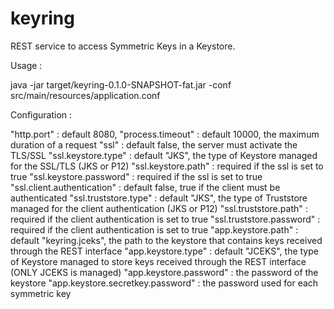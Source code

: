 # keyring
REST service to access Symmetric Keys in a Keystore.

Usage :

  java -jar target/keyring-0.1.0-SNAPSHOT-fat.jar -conf src/main/resources/application.conf

Configuration :

  "http.port" : default 8080,
  "process.timeout" : default 10000, the maximum duration of a request
  "ssl" : default false, the server must activate the TLS/SSL
  "ssl.keystore.type" : default "JKS", the type of Keystore managed for the SSL/TLS (JKS or P12)
  "ssl.keystore.path" : required if the ssl is set to true
  "ssl.keystore.password" : required if the ssl is set to true
  "ssl.client.authentication" : default false, true if the client must be authenticated
  "ssl.truststore.type" : default "JKS", the type of Truststore managed for the client authentication (JKS or P12)
  "ssl.truststore.path" : required if the client authentication is set to true
  "ssl.truststore.password" :  required if the client authentication is set to true
  "app.keystore.path" : default "keyring.jceks", the path to the keystore that contains keys received through the REST interface
  "app.keystore.type" : default "JCEKS", the type of Keystore managed to store keys received through the REST interface (ONLY JCEKS is managed)
  "app.keystore.password" : the password of the keystore
  "app.keystore.secretkey.password" : the password used for each symmetric key
